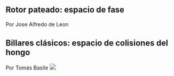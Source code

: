 ## Rotor pateado: espacio de fase
Por Jose Alfredo de Leon


## Billares clásicos: espacio de colisiones del hongo
Por Tomás Basile
![](https://github.com/deleonja/caos_cuantico/blob/main/Billares/Hongo.gif)
